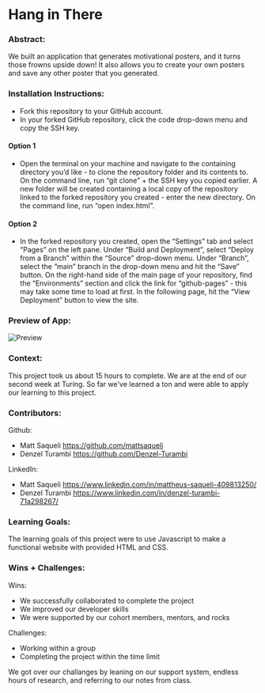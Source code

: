  # Hang in There  

### Abstract:
[//]: <> (Briefly describe what you built and its features. What problem is the app solving? How does this application solve that problem?)
We built an application that generates motivational posters, and it turns those frowns upside down! It also allows you to create your own posters and save any other poster that you generated.

### Installation Instructions:
[//]: <> (What steps does a person have to take to get your app cloned down and running?)

- Fork this repository to your GitHub account.
- In your forked GitHub repository, click the code drop-down menu and copy the SSH key.

#### Option 1

- Open the terminal on your machine and navigate to the containing directory you’d like - to clone the repository folder and its contents to. On the command line, run “git clone” + the SSH key you copied earlier. A new folder will be created containing a local copy of the repository linked to the forked repository you created - enter the new directory. On the command line, run “open index.html”.

#### Option 2

- In the forked repository you created, open the “Settings” tab and select “Pages” on the left pane. Under “Build and Deployment”, select “Deploy from a Branch” within the “Source” drop-down menu. Under “Branch”, select the “main” branch in the drop-down menu and hit the “Save” button. On the right-hand side of the main page of your repository, find the “Environments” section and click the link for “github-pages” - this may take some time to load at first. In the following page, hit the “View Deployment” button to view the site.

### Preview of App:
[//]: <> (Provide ONE gif or screenshot of your application - choose the "coolest" piece of functionality to show off.)

![Preview](https://media.giphy.com/media/v1.Y2lkPTc5MGI3NjExM2FlMTEyMGU2MWVkY2Y2Y2MwMGE0YTg4YzZjMWZiYmQ5MmRiMzVmMiZjdD1n/8B3Ye7L4ert2CdQYXB/giphy.gif)

### Context:
[//]: <> (Give some context for the project here. How long did you have to work on it? How far into the Turing program are you?)
This project took us about 15 hours to complete. We are at the end of our second week at Turing. So far we've learned a ton and were able to apply our learning to this project.

### Contributors:
[//]: <> (Who worked on this application? Link to their GitHubs.)
Github:
- Matt Saqueli https://github.com/mattsaqueli
- Denzel Turambi https://github.com/Denzel-Turambi 

LinkedIn:
- Matt Saqueli https://www.linkedin.com/in/mattheus-saqueli-409813250/
- Denzel Turambi https://www.linkedin.com/in/denzel-turambi-71a298267/

### Learning Goals:
[//]: <> (What were the learning goals of this project? What tech did you work with?)
The learning goals of this project were to use Javascript to make a functional website with provided HTML and CSS. 

### Wins + Challenges:
[//]: <> (What are 2-3 wins you have from this project? What were some challenges you faced - and how did you get over them?)
Wins:
- We successfully collaborated to complete the project
- We improved our developer skills
- We were supported by our cohort members, mentors, and rocks

Challenges:
- Working within a group
- Completing the project within the time limit

We got over our challanges by leaning on our support system, endless hours of research, and referring to our notes from class.
